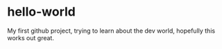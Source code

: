 # hello-world
My first github project, trying to learn about the dev world, hopefully this works out great.
